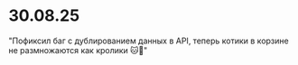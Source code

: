 # 30.08.25

"Пофиксил баг с дублированием данных в API, теперь котики в корзине не размножаются как кролики 🐱🔧"

